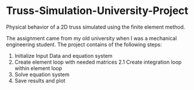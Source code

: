 # Truss-Simulation-University-Project
Physical behavior of a 2D truss simulated using the finite element method.

The assignment came from my old university when I was a mechanical engineering student. The project contains of the following steps:
  1. Initialize Input Data and equation system
  2. Create element loop with needed matrices
     2.1 Create integration loop within element loop
  3. Solve equation system
  4. Save results and plot
     
